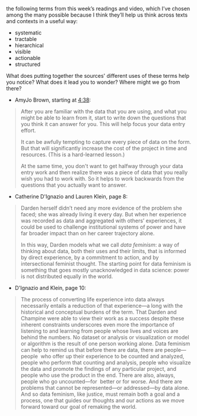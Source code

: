the following terms from this week’s readings and video, which I’ve chosen among the many possible because I think they’ll help us think across texts and contexts in a useful way:

* systematic
* tractable
* hierarchical
* visible
* actionable
* structured

What does putting together the sources' different uses of these terms help you notice? What does it lead you to wonder? Where might we go from there?


* AmyJo Brown, starting at [4:38](https://www.youtube.com/watch?v=5fUKTPAvYDM&t=278s):

> After you are familiar with the data that you are using, and what you might be able to learn from it, start to write down the questions that you think it can answer for you. This will help focus your data entry effort.
>
> It can be awfully tempting to capture every piece of data on the form. But that will significantly increase the cost of the project in time and resources. (This is a hard-learned lesson.)
>
> At the same time, you don't want to get halfway through your data entry work and then realize there was a piece of data that you really wish you had to work with. So it helps to work backwards from the questions that you actually want to answer.


* Catherine D'Ignazio and Lauren Klein, page 8:

> Darden herself didn’t need any more evidence of the problem she faced; she was already living it every day. But when her experience was recorded as data and aggregated with others’ experiences, it could be used to challenge institutional systems of power and have far broader impact than on her career trajectory alone.
>
> In this way, Darden models what we call _data feminism_: a way of thinking about data, both their uses and their limits, that is informed by direct experience, by a commitment to action, and by intersectional feminist thought. The starting point for data feminism is something that goes mostly unacknowledged in data science: power is not distributed equally in the world.


* D'Ignazio and Klein, page 10:

> The process of converting life experience into data always necessarily entails a reduction of that experience—a long with the historical and conceptual burdens of the term. That Darden and Champine were able to view their work as a success despite these inherent constraints underscores even more the importance of listening to and learning from people whose lives and voices are behind the numbers. No dataset or analysis or visualization or model or algorithm is the result of one person working alone. Data feminism can help to remind us that before there are data, there are people—people ­ who offer up their experience to be counted and analyzed, people who perform that counting and analysis, people who visualize the data and promote the findings of any particular project, and people who use the product in the end. There are also, always, people who go uncounted—for ­ better or for worse. And there are problems that cannot be represented—or addressed—by data alone. And so data feminism, like justice, must remain both a goal and a process, one that guides our thoughts and our actions as we move forward toward our goal of remaking the world.
